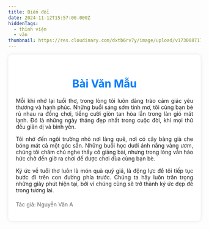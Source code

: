 ```yaml
---
title: Biến đổi
date: 2024-11-12T15:57:00.000Z
hiddenTags:
  - thỉnh viện
  - văn
thumbnail: https://res.cloudinary.com/dxtb6rv7y/image/upload/v1730087172/thinh_vien_ow4yun.jpg
---
```


<div class="container">

<h1>Bài Văn Mẫu</h1>
        <p>
            Mỗi khi nhớ lại tuổi thơ, trong lòng tôi luôn dâng trào cảm giác yêu thương và hạnh phúc. Những buổi sáng sớm tinh mơ, tôi cùng bạn bè rủ nhau ra đồng chơi, tiếng cười giòn tan hòa lẫn trong làn gió mát lạnh. Đó là những ngày tháng đẹp nhất trong cuộc đời, khi mọi thứ đều giản dị và bình yên.
        </p>
        <p>
            Tôi nhớ đến ngôi trường nhỏ nơi làng quê, nơi có cây bàng già che bóng mát cả một góc sân. Những buổi học dưới ánh nắng vàng ươm, chúng tôi chăm chú nghe thầy cô giảng bài, nhưng trong lòng vẫn háo hức chờ đến giờ ra chơi để được chơi đùa cùng bạn bè.
        </p>
        <p>
            Ký ức về tuổi thơ luôn là món quà quý giá, là động lực để tôi tiếp tục bước đi trên con đường phía trước. Chúng ta hãy luôn trân trọng những giây phút hiện tại, bởi vì chúng cũng sẽ trở thành ký ức đẹp đẽ trong tương lai.
        </p>
        <footer>
            <p>Tác giả: Nguyễn Văn A</p>
        </footer>

</div>

<style>

       
        .container {
            max-width: 800px;
            margin: auto;
            background: #fff;
            padding: 20px;
            border-radius: 10px;
            box-shadow: 0 0 10px rgba(0, 0, 0, 0.1);
        }
        h1 {
            text-align: center;
            color: #007BFF;
        }
        p {
            text-align: justify;
            margin-bottom: 15px;
        }
        footer {
            text-align: center;
            margin-top: 20px;
            color: #666;
        }
</style>
